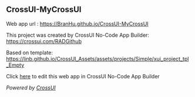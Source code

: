 ## CrossUI-MyCrossUI
Web app url : https://BranHu.github.io/CrossUI-MyCrossUI

This project was created by CrossUI No-Code App Builder: https://crossui.com/RADGithub

Based on template: https://linb.github.io/CrossUI_Assets/assets/projects/Simple/xui_project_tpl_Empty

Click [here](https://crossui.com/RADGithub/#!from=github&owner=BranHu&repo=CrossUI-MyCrossUI) to edit this web app in CrossUI No-Code App Builder

<i>Powered by [CrossUI](https://crossui.com)</i>
